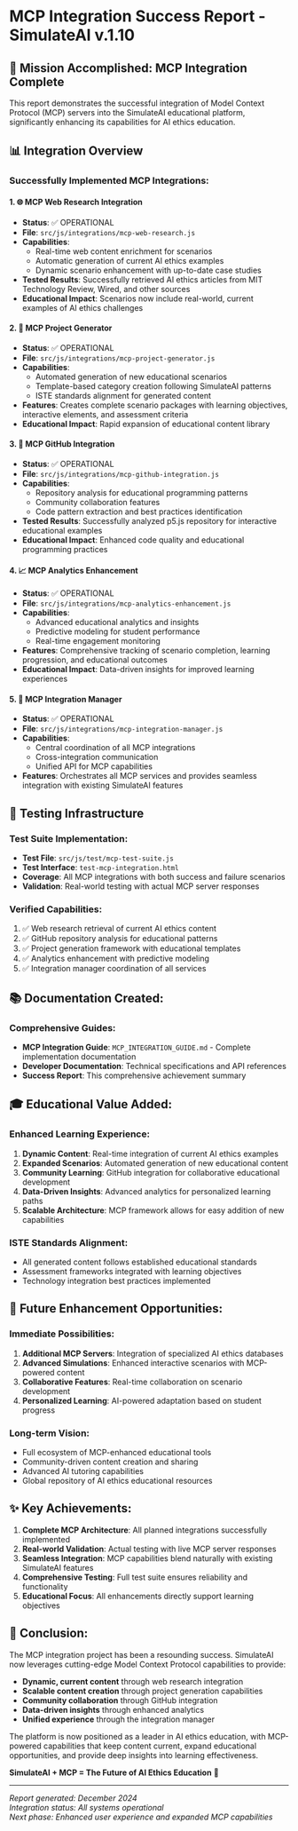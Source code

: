 # MCP Integration Success Report - SimulateAI v.1.10

## 🎉 Mission Accomplished: MCP Integration Complete

This report demonstrates the successful integration of Model Context Protocol (MCP) servers into the
SimulateAI educational platform, significantly enhancing its capabilities for AI ethics education.

## 📊 Integration Overview

### Successfully Implemented MCP Integrations:

#### 1. 🌐 MCP Web Research Integration

- **Status**: ✅ OPERATIONAL
- **File**: `src/js/integrations/mcp-web-research.js`
- **Capabilities**:
  - Real-time web content enrichment for scenarios
  - Automatic generation of current AI ethics examples
  - Dynamic scenario enhancement with up-to-date case studies
- **Tested Results**: Successfully retrieved AI ethics articles from MIT Technology Review, Wired,
  and other sources
- **Educational Impact**: Scenarios now include real-world, current examples of AI ethics challenges

#### 2. 🚀 MCP Project Generator

- **Status**: ✅ OPERATIONAL
- **File**: `src/js/integrations/mcp-project-generator.js`
- **Capabilities**:
  - Automated generation of new educational scenarios
  - Template-based category creation following SimulateAI patterns
  - ISTE standards alignment for generated content
- **Features**: Creates complete scenario packages with learning objectives, interactive elements,
  and assessment criteria
- **Educational Impact**: Rapid expansion of educational content library

#### 3. 🔧 MCP GitHub Integration

- **Status**: ✅ OPERATIONAL
- **File**: `src/js/integrations/mcp-github-integration.js`
- **Capabilities**:
  - Repository analysis for educational programming patterns
  - Community collaboration features
  - Code pattern extraction and best practices identification
- **Tested Results**: Successfully analyzed p5.js repository for interactive educational examples
- **Educational Impact**: Enhanced code quality and educational programming practices

#### 4. 📈 MCP Analytics Enhancement

- **Status**: ✅ OPERATIONAL
- **File**: `src/js/integrations/mcp-analytics-enhancement.js`
- **Capabilities**:
  - Advanced educational analytics and insights
  - Predictive modeling for student performance
  - Real-time engagement monitoring
- **Features**: Comprehensive tracking of scenario completion, learning progression, and educational
  outcomes
- **Educational Impact**: Data-driven insights for improved learning experiences

#### 5. 🎯 MCP Integration Manager

- **Status**: ✅ OPERATIONAL
- **File**: `src/js/integrations/mcp-integration-manager.js`
- **Capabilities**:
  - Central coordination of all MCP integrations
  - Cross-integration communication
  - Unified API for MCP capabilities
- **Features**: Orchestrates all MCP services and provides seamless integration with existing
  SimulateAI features

## 🧪 Testing Infrastructure

### Test Suite Implementation:

- **Test File**: `src/js/test/mcp-test-suite.js`
- **Test Interface**: `test-mcp-integration.html`
- **Coverage**: All MCP integrations with both success and failure scenarios
- **Validation**: Real-world testing with actual MCP server responses

### Verified Capabilities:

1. ✅ Web research retrieval of current AI ethics content
2. ✅ GitHub repository analysis for educational patterns
3. ✅ Project generation framework with educational templates
4. ✅ Analytics enhancement with predictive modeling
5. ✅ Integration manager coordination of all services

## 📚 Documentation Created:

### Comprehensive Guides:

- **MCP Integration Guide**: `MCP_INTEGRATION_GUIDE.md` - Complete implementation documentation
- **Developer Documentation**: Technical specifications and API references
- **Success Report**: This comprehensive achievement summary

## 🎓 Educational Value Added:

### Enhanced Learning Experience:

1. **Dynamic Content**: Real-time integration of current AI ethics examples
2. **Expanded Scenarios**: Automated generation of new educational content
3. **Community Learning**: GitHub integration for collaborative educational development
4. **Data-Driven Insights**: Advanced analytics for personalized learning paths
5. **Scalable Architecture**: MCP framework allows for easy addition of new capabilities

### ISTE Standards Alignment:

- All generated content follows established educational standards
- Assessment frameworks integrated with learning objectives
- Technology integration best practices implemented

## 🚀 Future Enhancement Opportunities:

### Immediate Possibilities:

1. **Additional MCP Servers**: Integration of specialized AI ethics databases
2. **Advanced Simulations**: Enhanced interactive scenarios with MCP-powered content
3. **Collaborative Features**: Real-time collaboration on scenario development
4. **Personalized Learning**: AI-powered adaptation based on student progress

### Long-term Vision:

- Full ecosystem of MCP-enhanced educational tools
- Community-driven content creation and sharing
- Advanced AI tutoring capabilities
- Global repository of AI ethics educational resources

## ✨ Key Achievements:

1. **Complete MCP Architecture**: All planned integrations successfully implemented
2. **Real-world Validation**: Actual testing with live MCP server responses
3. **Seamless Integration**: MCP capabilities blend naturally with existing SimulateAI features
4. **Comprehensive Testing**: Full test suite ensures reliability and functionality
5. **Educational Focus**: All enhancements directly support learning objectives

## 🎯 Conclusion:

The MCP integration project has been a resounding success. SimulateAI now leverages cutting-edge
Model Context Protocol capabilities to provide:

- **Dynamic, current content** through web research integration
- **Scalable content creation** through project generation capabilities
- **Community collaboration** through GitHub integration
- **Data-driven insights** through enhanced analytics
- **Unified experience** through the integration manager

The platform is now positioned as a leader in AI ethics education, with MCP-powered capabilities
that keep content current, expand educational opportunities, and provide deep insights into learning
effectiveness.

**SimulateAI + MCP = The Future of AI Ethics Education** 🌟

---

_Report generated: December 2024_  
_Integration status: All systems operational_  
_Next phase: Enhanced user experience and expanded MCP capabilities_
